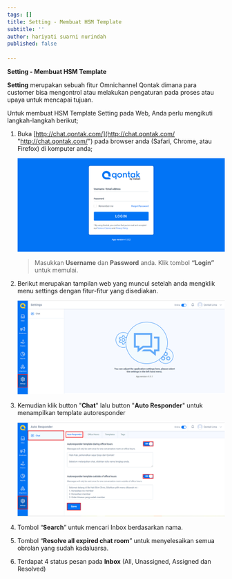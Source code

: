 ```yaml
---
tags: []
title: Setting - Membuat HSM Template
subtitle: ''
author: hariyati suarni nurindah
published: false

---
```

**Setting - Membuat HSM Template**

**Setting** merupakan sebuah fitur Omnichannel Qontak dimana para customer bisa mengontrol atau melakukan pengaturan pada proses atau upaya untuk mencapai tujuan.

Untuk membuat HSM Template Setting pada Web, Anda perlu mengikuti langkah-langkah berikut;

1. Buka [http://chat.qontak.com/](http://chat.qontak.com/ "http://chat.qontak.com/") pada browser anda (Safari, Chrome, atau Firefox) di komputer anda;

   ![](/uploads/login-qontak-c.png)

   > Masukkan **Username** dan **Password** anda. Klik tombol **“Login”** untuk memulai.
2. Berikut merupakan tampilan web yang muncul setelah anda mengklik menu settings dengan fitur-fitur yang disediakan.

   ![](/uploads/setting.PNG)
3. Kemudian klik button "**Chat**" lalu button "**Auto Responder**" untuk menampilkan template autoresponder

   ![](/uploads/setting2.PNG)
4. Tombol “**Search**” untuk mencari Inbox berdasarkan nama.
5. Tombol “**Resolve all expired chat room**” untuk menyelesaikan semua obrolan yang sudah kadaluarsa.
6. Terdapat 4 status pesan pada **Inbox** (All, Unassigned, Assigned dan Resolved)